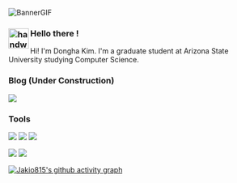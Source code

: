 ![BannerGIF](https://github.com/Jakio815/Jakio815/blob/master/standard.gif)


### <img alt="handwavegif" src="https://user-images.githubusercontent.com/39513876/112366216-8cfe7400-8cfe-11eb-8116-7d3dbae20e97.gif" width='40' align="left"/> Hello there !

Hi! I'm Dongha Kim. I'm a graduate student at Arizona State University studying Computer Science.

### Blog (Under Construction)
<a href="https://Jakio815.github.io/" target="_blank"><img src="https://img.shields.io/badge/About me in my Blog ?-181717?style=for-the-badge&logo=GitHub&logoColor=white"/></a> 

### Tools

<img src="https://img.shields.io/badge/C-A8B9CC?style=flat-square&logo=C&logoColor=white"/> <img src="https://img.shields.io/badge/Python-3776AB?style=flat-square&logo=Python&logoColor=white"/> <img src="https://img.shields.io/badge/Java-007396?style=flat-square&logo=Java&logoColor=white"/>

<img src="https://img.shields.io/badge/Pytorch-EE4C2C?style=flat-square&logo=Pytorch&logoColor=white"/> <img src="https://img.shields.io/badge/Git-F05032?style=flat-square&logo=Git&logoColor=white"/>

[![Jakio815's github activity graph](https://github-readme-activity-graph.vercel.app/graph?username=Jakio815&theme=github-compact)](https://github.com/ashutosh00710/github-readme-activity-graph)
